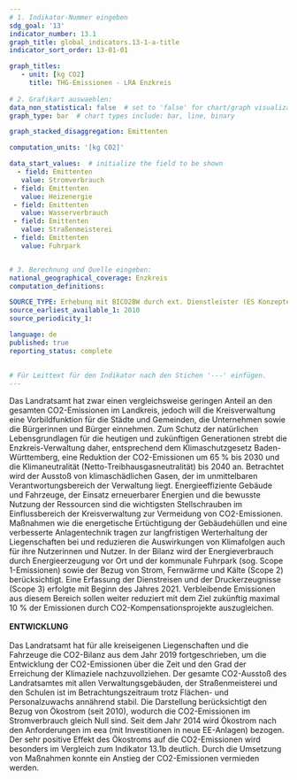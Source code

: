 ```yaml
---
# 1. Indikator-Nummer eingeben 
sdg_goal: '13' 
indicator_number: 13.1
graph_title: global_indicators.13-1-a-title
indicator_sort_order: 13-01-01

graph_titles:
   - unit: [kg CO2]
     title: THG-Emissionen - LRA Enzkreis
 
# 2. Grafikart auswaehlen: 
data_non_statistical: false  # set to 'false' for chart/graph visualization 
graph_type: bar  # chart types include: bar, line, binary 

graph_stacked_disaggregation: Emittenten  

computation_units: '[kg CO2]'

data_start_values:  # initialize the field to be shown  
  - field: Emittenten
   value: Stromverbrauch
 - field: Emittenten
   value: Heizenergie
 - field: Emittenten
   value: Wasserverbrauch
 - field: Emittenten
   value: Straßenmeisterei
 - field: Emittenten
   value: Fuhrpark


# 3. Berechnung und Quelle eingeben: 
national_geographical_coverage: Enzkreis
computation_definitions: 

SOURCE_TYPE: Erhebung mit BICO2BW durch ext. Dienstleister (ES Konzepte)
source_earliest_available_1: 2010
source_periodicity_1: 

language: de   
published: true 
reporting_status: complete
 
 
# Für Leittext für den Indikator nach den Stichen '---' einfügen. 
---
```

Das Landratsamt hat zwar einen vergleichsweise geringen Anteil an den gesamten CO2-Emissionen im Landkreis, jedoch will die Kreisverwaltung eine Vorbildfunktion für die Städte und Gemeinden, die Unternehmen sowie die Bürgerinnen und Bürger einnehmen. Zum Schutz der natürlichen Lebensgrundlagen für die heutigen und zukünftigen Generationen strebt die Enzkreis-Verwaltung daher, entsprechend dem Klimaschutzgesetz Baden-Württemberg, eine Reduktion der CO2-Emissionen um 65 % bis 2030 und die Klimaneutralität (Netto-Treibhausgasneutralität) bis 2040 an. Betrachtet wird der Ausstoß von klimaschädlichen Gasen, der im unmittelbaren Verantwortungsbereich der Verwaltung liegt. Energieeffiziente Gebäude und Fahrzeuge, der Einsatz erneuerbarer Energien und die bewusste Nutzung der Ressourcen sind die wichtigsten Stellschrauben im Einflussbereich der Kreisverwaltung zur Vermeidung von CO2-Emissionen. Maßnahmen wie die energetische Ertüchtigung der Gebäudehüllen und eine verbesserte Anlagentechnik tragen zur langfristigen Werterhaltung der Liegenschaften bei und reduzieren die Auswirkungen von Klimafolgen auch für ihre Nutzerinnen und Nutzer. In der Bilanz wird der Energieverbrauch durch Energieerzeugung vor Ort und der kommunale Fuhrpark (sog. Scope 1-Emissionen) sowie der Bezug von Strom, Fernwärme und Kälte (Scope 2) berücksichtigt. Eine Erfassung der Dienstreisen und der Druckerzeugnisse (Scope 3) erfolgte mit Beginn des Jahres 2021. Verbleibende Emissionen aus diesem Bereich sollen weiter reduziert mit dem Ziel zukünftig maximal 10 % der Emissionen durch CO2-Kompensationsprojekte auszugleichen. <br>
<br>
**ENTWICKLUNG** <br>
<br>
Das Landratsamt hat für alle kreiseigenen Liegenschaften und die Fahrzeuge die CO2-Bilanz aus dem Jahr 2019 fortgeschrieben, um die Entwicklung der CO2-Emissionen über die Zeit und den Grad der Erreichung der Klimaziele nachzuvollziehen. Der gesamte CO2-Ausstoß des Landratsamtes mit allen Verwaltungsgebäuden, der Straßenmeisterei und den Schulen ist im Betrachtungszeitraum trotz Flächen- und Personalzuwachs annährend stabil. Die Darstellung berücksichtigt den Bezug von Ökostrom (seit 2010), wodurch die CO2-Emissionen im Stromverbrauch gleich Null sind. Seit dem Jahr 2014 wird Ökostrom nach den Anforderungen im eea (mit Investitionen in neue EE-Anlagen) bezogen. Der sehr positive Effekt des Ökostroms auf die CO2-Emissionen wird besonders im Vergleich zum Indikator 13.1b deutlich. Durch die Umsetzung von Maßnahmen konnte ein Anstieg der CO2-Emissionen vermieden werden.

